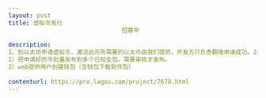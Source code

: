 ```yaml
---                
layout: post       
title: 虚拟币发行
                                招募中
           
description: 
1、到以太坊申请虚拟币，激活此币所需要的以太币由我们提供，开发方只负责翻墙申请成功。2、开发web页面：
1）把申请好的币批量发布到多个已知全包。需要审核才发布。
2）web提供用户创建钱包（含钱包下载软件包）
     
contenturl: https://pro.lagou.com/project/7678.html      
---                 
```

